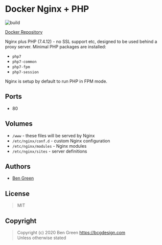 # Docker Nginx + PHP

![build](https://github.com/bencgreen/docker-nginx-php/workflows/build/badge.svg)

[Docker Repository](https://hub.docker.com/r/bcgdesign/nginx-php)

Nginx plus PHP (7.4.12) - no SSL support etc, designed to be used behind a proxy server.  Minimal PHP packages are installed:

* `php7`
* `php7-common`
* `php7-fpm`
* `php7-session`

Nginx is setup by default to run PHP in FPM mode.

## Ports

* 80

## Volumes

* `/www` - these files will be served by Nginx
* `/etc/nginx/conf.d` - custom Nginx configuration
* `/etc/nginx/modules` - Nginx modules
* `/etc/nginx/sites` - server definitions

## Authors

* [Ben Green](https://github.com/bencgreen)

## License

> MIT

## Copyright

> Copyright (c) 2020 Ben Green <https://bcgdesign.com>  
> Unless otherwise stated
